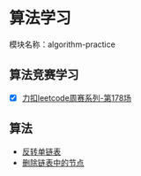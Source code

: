 # 算法学习
模块名称：algorithm-practice
## 算法竞赛学习
- [x] [力扣leetcode周赛系列-第178场](https://www.toutiao.com/i6799238431051350532/)
## 算法
- [反转单链表](https://www.toutiao.com/i6806239361680540171/)
- [删除链表中的节点]()